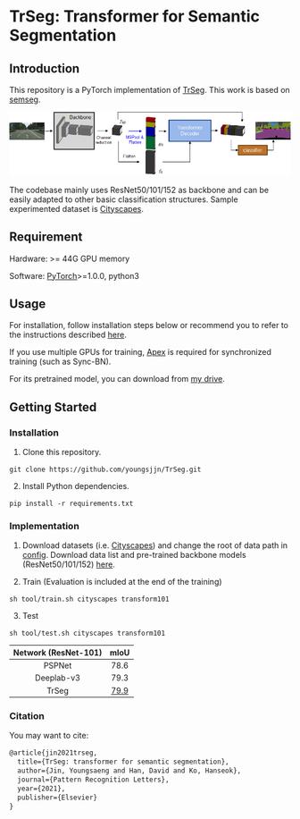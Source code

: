# TrSeg: Transformer for Semantic Segmentation

## Introduction

This repository is a PyTorch implementation of [TrSeg](https://hszhao.github.io/projects/psanet). This work is based on [semseg](https://github.com/hszhao/semseg/blob/1.0.0/README.md).

<img src="./figure/TrSeg_Architecture.png" width="900"/>

The codebase mainly uses ResNet50/101/152 as backbone and can be easily adapted to other basic classification structures. Sample experimented dataset is [Cityscapes](https://www.cityscapes-dataset.com).

## Requirement
Hardware: >= 44G GPU memory

Software: [PyTorch](https://pytorch.org/)>=1.0.0, python3

## Usage
For installation, follow installation steps below or recommend you to refer to the instructions described [here](https://github.com/hszhao/semseg/blob/1.0.0/README.md).

If you use multiple GPUs for training, [Apex](https://github.com/NVIDIA/apex) is required for synchronized training (such as Sync-BN).

For its pretrained model, you can download from [my drive](https://drive.google.com/file/d/1fxPpA_mkk1Ijur8HTnrkQtchVbYhzLyI/view?usp=sharing).

## Getting Started

### Installation

1. Clone this repository.
```
git clone https://github.com/youngsjjn/TrSeg.git
```

2. Install Python dependencies.
```
pip install -r requirements.txt
```

### Implementation
1. Download datasets (i.e. [Cityscapes](https://www.cityscapes-dataset.com)) and change the root of data path in [config](./config/cityscapes/cityscapes_transform101.yaml).
Download data list and pre-trained backbone models (ResNet50/101/152) [here](https://drive.google.com/open?id=15wx9vOM0euyizq-M1uINgN0_wjVRf9J3).

2. Train (Evaluation is included at the end of the training)
```
sh tool/train.sh cityscapes transform101
```

3. Test
```
sh tool/test.sh cityscapes transform101
```

   |  Network (ResNet-101)  |     mIoU     |
   | :-------: | :----------: |
   | PSPNet  |    78.6    |
   | Deeplab-v3  |    79.3   |
   | TrSeg  |    [79.9](https://drive.google.com/file/d/1fxPpA_mkk1Ijur8HTnrkQtchVbYhzLyI/view?usp=sharing)    |
   
   
### Citation

You may want to cite:

```
@article{jin2021trseg,
  title={TrSeg: transformer for semantic segmentation},
  author={Jin, Youngsaeng and Han, David and Ko, Hanseok},
  journal={Pattern Recognition Letters},
  year={2021},
  publisher={Elsevier}
}
```
